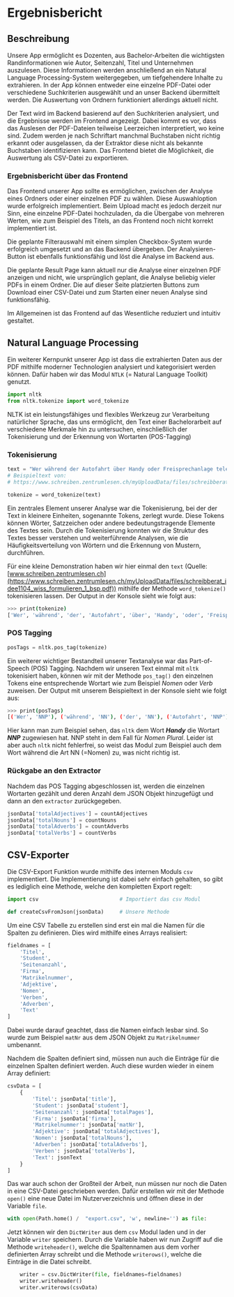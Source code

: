 # Ergebnisbericht

## Beschreibung

Unsere App ermöglicht es Dozenten, aus Bachelor-Arbeiten die wichtigsten Randinformationen wie Autor, Seitenzahl, Titel und Unternehmen auszulesen. Diese Informationen werden anschließend an ein Natural Language Processing-System weitergegeben, um tiefgehendere Inhalte zu extrahieren. In der App können entweder eine einzelne PDF-Datei oder verschiedene Suchkriterien ausgewählt und an unser Backend übermittelt werden. Die Auswertung von Ordnern funktioniert allerdings aktuell nicht.

Der Text wird im Backend basierend auf den Suchkriterien analysiert, und die Ergebnisse werden im Frontend angezeigt. Dabei kommt es vor, dass das Auslesen der PDF-Dateien teilweise Leerzeichen interpretiert, wo keine sind. Zudem werden je nach Schriftart manchmal Buchstaben nicht richtig erkannt oder ausgelassen, da der Extraktor diese nicht als bekannte Buchstaben identifizieren kann. Das Frontend bietet die Möglichkeit, die Auswertung als CSV-Datei zu exportieren.

### Ergebnisbericht über das Frontend

Das Frontend unserer App sollte es ermöglichen, zwischen der Analyse eines Ordners oder einer einzelnen PDF zu wählen. Diese Auswahloption wurde erfolgreich implementiert. Beim Upload macht es jedoch derzeit nur Sinn, eine einzelne PDF-Datei hochzuladen, da die Übergabe von mehreren Werten, wie zum Beispiel des Titels, an das Frontend noch nicht korrekt implementiert ist.

Die geplante Filterauswahl mit einem simplen Checkbox-System wurde erfolgreich umgesetzt und an das Backend übergeben. Der Analysieren-Button ist ebenfalls funktionsfähig und löst die Analyse im Backend aus.

Die geplante Result Page kann aktuell nur die Analyse einer einzelnen PDF anzeigen und nicht, wie ursprünglich geplant, die Analyse beliebig vieler PDFs in einem Ordner. Die auf dieser Seite platzierten Buttons zum Download einer CSV-Datei und zum Starten einer neuen Analyse sind funktionsfähig.

Im Allgemeinen ist das Frontend auf das Wesentliche reduziert und intuitiv gestaltet.


## Natural Language Processing

Ein weiterer Kernpunkt unserer App ist dass die extrahierten Daten aus der PDF mithilfe moderner Technologien analysiert und kategorisiert werden können. Dafür haben wir das Modul `NTLK` (= Natural Language Toolkit) genutzt.

```python
import nltk
from nltk.tokenize import word_tokenize
```

NLTK ist ein leistungsfähiges und flexibles Werkzeug zur Verarbeitung natürlicher Sprache, das uns ermöglicht, den Text einer Bachelorarbeit auf verschiedene Merkmale hin zu untersuchen, einschließlich der Tokenisierung und der Erkennung von Wortarten (POS-Tagging)

### Tokenisierung

```python
text = "Wer während der Autofahrt über Handy oder Freisprechanlage telefoniert, fährt wie ein angetrunkener Wagenlenker."
# Beispieltext von: 
# https://www.schreiben.zentrumlesen.ch/myUploadData/files/schreibberat_idee1104_wiss_formulieren_1_bsp.pdf

tokenize = word_tokenize(text)
```

Ein zentrales Element unserer Analyse war die Tokenisierung, bei der der Text in kleinere Einheiten, sogenannte Tokens, zerlegt wurde. Diese Tokens können Wörter, Satzzeichen oder andere bedeutungstragende Elemente des Textes sein. Durch die Tokenisierung konnten wir die Struktur des Textes besser verstehen und weiterführende Analysen, wie die Häufigkeitsverteilung von Wörtern und die Erkennung von Mustern, durchführen.

Für eine kleine Demonstration haben wir hier einmal den `text` (Quelle: [www.schreiben.zentrumlesen.ch](https://www.schreiben.zentrumlesen.ch/myUploadData/files/schreibberat_idee1104_wiss_formulieren_1_bsp.pdf)) mithilfe der Methode `word_tokenize()` tokenisieren lassen. Der Output in der Konsole sieht wie folgt aus:

```bash
>>> print(tokenize)
['Wer', 'während', 'der', 'Autofahrt', 'über', 'Handy', 'oder', 'Freisprechanlage', 'telefoniert', ',', 'fährt', 'wie', 'ein', 'angetrunkener', 'Wagenlenker', '.']
```

### POS Tagging

```python
posTags = nltk.pos_tag(tokenize)
```

Ein weiterer wichtiger Bestandteil unserer Textanalyse war das Part-of-Speech (POS) Tagging. Nachdem wir unseren Text einmal mit `nltk` tokenisiert haben, können wir mit der Methode `pos_tag()` den einzelnen Tokens eine entsprechende Wortart wie zum Beispiel *Nomen* oder *Verb* zuweisen. Der Output mit unserem Beispieltext in der Konsole sieht wie folgt aus:

```bash
>>> print(posTags)
[('Wer', 'NNP'), ('während', 'NN'), ('der', 'NN'), ('Autofahrt', 'NNP'), ('über', 'NNP'), ('Handy', 'NNP'), ('oder', 'NN'), ('Freisprechanlage', 'NNP'), ('telefoniert', 'NN'), (',', ','), ('fährt', 'JJ'), ('wie', 'NN'), ('ein', 'NN'), ('angetrunkener', 'NN'), ('Wagenlenker', 'NNP'), ('.', '.')]
```

Hier kann man zum Beispiel sehen, das `nltk` dem Wort ***Handy*** die Wortart ***NNP*** zugewiesen hat. NNP steht in dem Fall für *Nomen Plural*. Leider ist aber auch `nltk` nicht fehlerfrei, so weist das Modul zum Beispiel auch dem Wort während die Art NN (=Nomen) zu, was nicht richtig ist.

### Rückgabe an den Extractor

Nachdem das POS Tagging abgeschlossen ist, werden die einzelnen Wortarten gezählt und deren Anzahl dem JSON Objekt hinzugefügt und dann an den `extractor` zurückgegeben.

```python
jsonData['totalAdjectives'] = countAdjectives
jsonData['totalNouns'] = countNouns
jsonData['totalAdverbs'] = countAdverbs
jsonData['totalVerbs'] = countVerbs
```

## CSV-Exporter

Die CSV-Export Funktion wurde mithilfe des internen Moduls `csv` implementiert. Die Implementierung ist dabei sehr einfach gehalten, so gibt es lediglich eine Methode, welche den kompletten Export regelt:

```python
import csv                          # Importiert das csv Modul

def createCsvFromJson(jsonData)     # Unsere Methode
```

Um eine CSV Tabelle zu erstellen sind erst ein mal die Namen für die Spalten zu definieren. Dies wird mithilfe eines Arrays realisiert:

```python
fieldnames = [
    'Titel',
    'Student',
    'Seitenanzahl',
    'Firma',
    'Matrikelnummer',
    'Adjektive',
    'Nomen',
    'Verben',
    'Adverben',
    'Text'
]
```

Dabei wurde darauf geachtet, dass die Namen einfach lesbar sind. So wurde zum Beispiel `matNr` aus dem JSON Objekt zu `Matrikelnummer` umbenannt.

Nachdem die Spalten definiert sind, müssen nun auch die Einträge für die einzelnen Spalten definiert werden. Auch diese wurden wieder in einem Array definiert:

```python
csvData = [
    {
        'Titel': jsonData['title'],
        'Student': jsonData['student'],
        'Seitenanzahl': jsonData['totalPages'],
        'Firma': jsonData['firma'],
        'Matrikelnummer': jsonData['matNr'],
        'Adjektive': jsonData['totalAdjectives'],
        'Nomen': jsonData['totalNouns'],
        'Adverben': jsonData['totalAdverbs'],
        'Verben': jsonData['totalVerbs'],
        'Text': jsonText
    }
]
```

Das war auch schon der Großteil der Arbeit, nun müssen nur noch die Daten in eine CSV-Datei geschrieben werden. Dafür erstellen wir mit der Methode `open()` eine neue Datei im Nutzerverzeichnis und öffnen diese in der Variable `file`.

```python
with open(Path.home() /  "export.csv", 'w', newline='') as file:
```

Jetzt können wir den `DictWriter` aus dem `csv` Modul laden und in der Variable `writer` speichern. Durch die Variable haben wir nun Zugriff auf die Methode `writeheader()`, welche die Spaltennamen aus dem vorher definierten Array schreibt und die Methode `writerows()`, welche die Einträge in die Datei schreibt.

```python
    writer = csv.DictWriter(file, fieldnames=fieldnames)
    writer.writeheader()
    writer.writerows(csvData)
```
